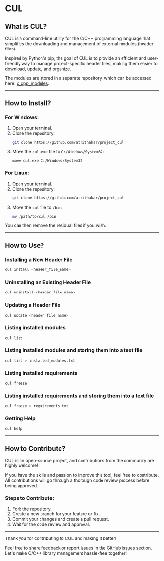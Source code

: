 # CUL

## What is CUL?

CUL is a command-line utility for the C/C++ programming language that simplifies the downloading and management of external modules (header files).  

Inspired by Python's pip, the goal of CUL is to provide an efficient and user-friendly way to manage project-specific header files, making them easier to download, update, and organize.

The modules are stored in a separate repository, which can be accessed here: [c_cpp_modules](https://github.com/atrithakar/c_cpp_modules).

---

## How to Install?

### For Windows:

1. Open your terminal.
2. Clone the repository:
   ```bash
   git clone https://github.com/atrithakar/project_cul
   ```
3. Move the `cul.exe` file to `C:/Windows/System32`:
   ```bash
   move cul.exe C:/Windows/System32
   ```

### For Linux:

1. Open your terminal.
2. Clone the repository:
   ```bash
   git clone https://github.com/atrithakar/project_cul
   ```
3. Move the `cul` file to `/bin`:
   ```bash
   mv /path/to/cul /bin
   ```

You can then remove the residual files if you wish.

---

## How to Use?

### Installing a New Header File
```bash
cul install <header_file_name>
```

### Uninstalling an Existing Header File
```bash
cul uninstall <header_file_name>
```

### Updating a Header File
```bash
cul update <header_file_name>
```

### Listing installed modules
```bash
cul list
```

### Listing installed modules and storing them into a text file
```bash
cul list > installed_modules.txt
```

### Listing installed requirements
```bash
cul freeze
```

### Listing installed requirements and storing them into a text file
```bash
cul freeze > requirements.txt
```

### Getting Help
```bash
cul help
```


---

## How to Contribute?

CUL is an open-source project, and contributions from the community are highly welcome!  

If you have the skills and passion to improve this tool, feel free to contribute. All contributions will go through a thorough code review process before being approved.

### Steps to Contribute:
1. Fork the repository.
2. Create a new branch for your feature or fix.
3. Commit your changes and create a pull request.
4. Wait for the code review and approval.

---

Thank you for contributing to CUL and making it better!

Feel free to share feedback or report issues in the [GitHub Issues](https://github.com/atrithakar/project_cul/issues) section. Let's make C/C++ library management hassle-free together!

